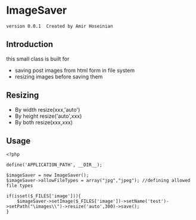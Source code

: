 ImageSaver
==========

	version 0.0.1  Created by Amir Hoseinian


Introduction
-----------------

this small class is built for 

- saving post images from html form in file system
- resizing images before saving them


Resizing
--------

- By width     resize(xxx,'auto')
- By height	  resize('auto',xxx)
- By both	  resize(xxx,xxx)

Usage
-----

	<?php

	define('APPLICATION_PATH', __DIR__);

	$imageSaver = new ImageSaver();
	$imageSaver->allowFileTypes = array("jpg","jpeg"); //defining allowed file types

	if(isset($_FILES['image'])){	
		$imageSaver->setImage($_FILES['image'])->setName('test')->setPath("\images\\")->resize('auto',300)->save();
	}

